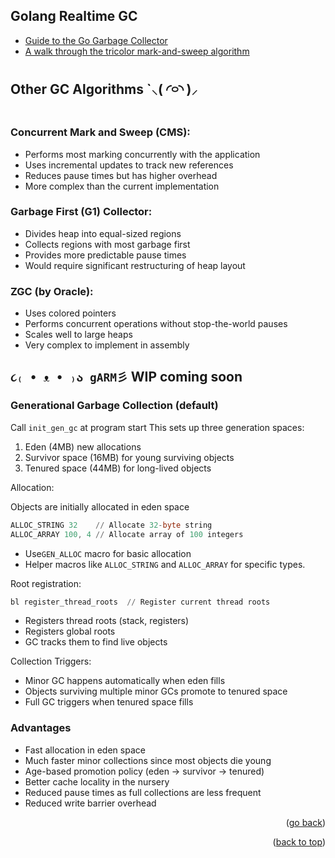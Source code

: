
## Golang Realtime GC

- [Guide to the Go Garbage Collector](https://tip.golang.org/doc/gc-guide)
- [A walk through the tricolor mark-and-sweep algorithm](https://pusher.com/blog/golangs-real-time-gc-in-theory-and-practice/)

## Other GC Algorithms `⸜( ◜࿁◝ )⸝︎︎

### Concurrent Mark and Sweep (CMS):

- Performs most marking concurrently with the application
- Uses incremental updates to track new references
- Reduces pause times but has higher overhead
- More complex than the current implementation

### Garbage First (G1) Collector:

- Divides heap into equal-sized regions
- Collects regions with most garbage first
- Provides more predictable pause times
- Would require significant restructuring of heap layout

### ZGC (by Oracle):

- Uses colored pointers
- Performs concurrent operations without stop-the-world pauses
- Scales well to large heaps
- Very complex to implement in assembly

## `૮₍ • ᴥ • ₎ა gARM彡` WIP coming soon

### Generational Garbage Collection (default)

Call `init_gen_gc` at program start
This sets up three generation spaces:

1. Eden (4MB) new allocations
2. Survivor space (16MB) for young surviving objects
3. Tenured space (44MB) for long-lived objects

Allocation:

Objects are initially allocated in eden space

```asm
ALLOC_STRING 32    // Allocate 32-byte string
ALLOC_ARRAY 100, 4 // Allocate array of 100 integers
```

- Use`GEN_ALLOC` macro for basic allocation
- Helper macros like `ALLOC_STRING` and `ALLOC_ARRAY` for specific types.

Root registration:

```asm
bl register_thread_roots  // Register current thread roots
```

- Registers thread roots (stack, registers)
- Registers global roots
- GC tracks them to find live objects

Collection Triggers:

- Minor GC happens automatically when eden fills
- Objects surviving multiple minor GCs promote to tenured space
- Full GC triggers when tenured space fills

### Advantages

- Fast allocation in eden space
- Much faster minor collections since most objects die young
- Age-based promotion policy (eden -> survivor -> tenured)
- Better cache locality in the nursery
- Reduced pause times as full collections are less frequent
- Reduced write barrier overhead

<p align="right">(<a href="../readme.md">go back</a>)</p>
<p align="right">(<a href="#top">back to top</a>)</p>
